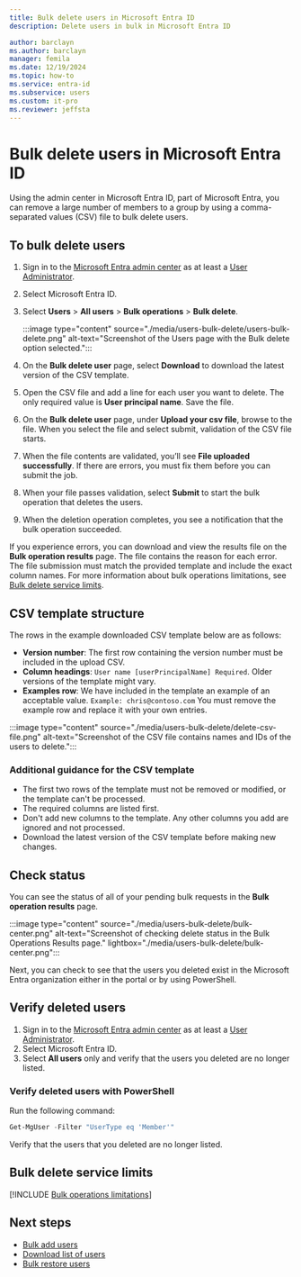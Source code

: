 ```yaml
---
title: Bulk delete users in Microsoft Entra ID
description: Delete users in bulk in Microsoft Entra ID

author: barclayn
ms.author: barclayn
manager: femila
ms.date: 12/19/2024
ms.topic: how-to
ms.service: entra-id
ms.subservice: users
ms.custom: it-pro
ms.reviewer: jeffsta
---
```


# Bulk delete users in Microsoft Entra ID

Using the admin center in Microsoft Entra ID, part of Microsoft Entra, you can remove a large number of members to a group by using a comma-separated values (CSV) file to bulk delete users.

## To bulk delete users


1. Sign in to the [Microsoft Entra admin center](https://entra.microsoft.com) as at least a [User Administrator](~/identity/role-based-access-control/permissions-reference.md#user-administrator).
1. Select Microsoft Entra ID.
1. Select **Users** > **All users** > **Bulk operations** > **Bulk delete**.

   :::image type="content" source="./media/users-bulk-delete/users-bulk-delete.png" alt-text="Screenshot of the Users page with the Bulk delete option selected.":::

1. On the **Bulk delete user** page, select **Download** to download the latest version of the CSV template.
1. Open the CSV file and add a line for each user you want to delete. The only required value is **User principal name**. Save the file.
1. On the **Bulk delete user** page, under **Upload your csv file**, browse to the file. When you select the file and select submit, validation of the CSV file starts.
1. When the file contents are validated, you’ll see **File uploaded successfully**. If there are errors, you must fix them before you can submit the job.
1. When your file passes validation, select **Submit** to start the bulk operation that deletes the users.
1. When the deletion operation completes, you see a notification that the bulk operation succeeded.

If you experience errors, you can download and view the results file on the **Bulk operation results** page. The file contains the reason for each error. The file submission must match the provided template and include the exact column names. For more information about bulk operations limitations, see [Bulk delete service limits](#bulk-delete-service-limits).

## CSV template structure

The rows in the example downloaded CSV template below are as follows:

- **Version number**: The first row containing the version number must be included in the upload CSV.
- **Column headings**: `User name [userPrincipalName] Required`. Older versions of the template might vary.
- **Examples row**: We have included in the template an example of an acceptable value. `Example: chris@contoso.com` You must remove the example row and replace it with your own entries.

:::image type="content" source="./media/users-bulk-delete/delete-csv-file.png" alt-text="Screenshot of the CSV file contains names and IDs of the users to delete.":::

### Additional guidance for the CSV template

- The first two rows of the template must not be removed or modified, or the template can't be processed.
- The required columns are listed first.
- Don't add new columns to the template. Any other columns you add are ignored and not processed.
- Download the latest version of the CSV template before making new changes.

## Check status

You can see the status of all of your pending bulk requests in the **Bulk operation results** page.

   :::image type="content" source="./media/users-bulk-delete/bulk-center.png" alt-text="Screenshot of checking delete status in the Bulk Operations Results page." lightbox="./media/users-bulk-delete/bulk-center.png":::

Next, you can check to see that the users you deleted exist in the Microsoft Entra organization either in the  portal or by using PowerShell.

## Verify deleted users

1. Sign in to the [Microsoft Entra admin center](https://entra.microsoft.com) as at least a [User Administrator](~/identity/role-based-access-control/permissions-reference.md#user-administrator).
1. Select Microsoft Entra ID.
1. Select **All users** only and verify that the users you deleted are no longer listed.

### Verify deleted users with PowerShell

Run the following command:

``` PowerShell
Get-MgUser -Filter "UserType eq 'Member'"
```

Verify that the users that you deleted are no longer listed.

## Bulk delete service limits

[!INCLUDE [Bulk operations limitations](~/includes/bulk-operations-limitations.md)]

## Next steps

- [Bulk add users](users-bulk-add.md)
- [Download list of users](users-bulk-download.md)
- [Bulk restore users](users-bulk-restore.md)
